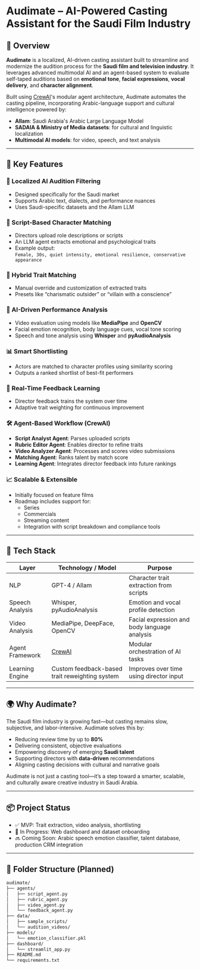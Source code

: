 # Audimate – AI-Powered Casting Assistant for the Saudi Film Industry

## 🧠 Overview

**Audimate** is a localized, AI-driven casting assistant built to streamline and modernize the audition process for the **Saudi film and television industry**. It leverages advanced multimodal AI and an agent-based system to evaluate self-taped auditions based on **emotional tone**, **facial expressions**, **vocal delivery**, and **character alignment**.

Built using [CrewAI](https://github.com/crewAIInc/crewAI)'s modular agent architecture, Audimate automates the casting pipeline, incorporating Arabic-language support and cultural intelligence powered by:

- **Allam**: Saudi Arabia's Arabic Large Language Model
- **SADAIA & Ministry of Media datasets**: for cultural and linguistic localization
- **Multimodal AI models**: for video, speech, and text analysis

---

## 🚀 Key Features

### 🎯 Localized AI Audition Filtering
- Designed specifically for the Saudi market
- Supports Arabic text, dialects, and performance nuances
- Uses Saudi-specific datasets and the Allam LLM

### 📜 Script-Based Character Matching
- Directors upload role descriptions or scripts
- An LLM agent extracts emotional and psychological traits
- Example output:  
  `Female, 30s, quiet intensity, emotional resilience, conservative appearance`

### 🧠 Hybrid Trait Matching
- Manual override and customization of extracted traits
- Presets like “charismatic outsider” or “villain with a conscience”

### 🎥 AI-Driven Performance Analysis
- Video evaluation using models like **MediaPipe** and **OpenCV**
- Facial emotion recognition, body language cues, vocal tone scoring
- Speech and tone analysis using **Whisper** and **pyAudioAnalysis**

### 📊 Smart Shortlisting
- Actors are matched to character profiles using similarity scoring
- Outputs a ranked shortlist of best-fit performers

### 🔁 Real-Time Feedback Learning
- Director feedback trains the system over time
- Adaptive trait weighting for continuous improvement

### 🛠️ Agent-Based Workflow (CrewAI)
- **Script Analyst Agent**: Parses uploaded scripts
- **Rubric Editor Agent**: Enables director to refine traits
- **Video Analyzer Agent**: Processes and scores video submissions
- **Matching Agent**: Ranks talent by match score
- **Learning Agent**: Integrates director feedback into future rankings

### 📈 Scalable & Extensible
- Initially focused on feature films
- Roadmap includes support for:
  - Series
  - Commercials
  - Streaming content
  - Integration with script breakdown and compliance tools

---

## 🤖 Tech Stack

| Layer             | Technology / Model                              | Purpose                                       |
|------------------|--------------------------------------------------|-----------------------------------------------|
| NLP               | GPT-4 / Allam                                    | Character trait extraction from scripts       |
| Speech Analysis   | Whisper, pyAudioAnalysis                         | Emotion and vocal profile detection           |
| Video Analysis    | MediaPipe, DeepFace, OpenCV                      | Facial expression and body language analysis  |
| Agent Framework   | [CrewAI](https://github.com/crewAIInc/crewAI)   | Modular orchestration of AI tasks             |
| Learning Engine   | Custom feedback-based trait reweighting system  | Improves over time using director input       |

---

## 🌍 Why Audimate?

The Saudi film industry is growing fast—but casting remains slow, subjective, and labor-intensive. Audimate solves this by:

- Reducing review time by up to **80%**
- Delivering consistent, objective evaluations
- Empowering discovery of emerging **Saudi talent**
- Supporting directors with **data-driven** recommendations
- Aligning casting decisions with cultural and narrative goals

Audimate is not just a casting tool—it’s a step toward a smarter, scalable, and culturally aware creative industry in Saudi Arabia.

---

## 📦 Project Status

- ✅ MVP: Trait extraction, video analysis, shortlisting
- 🚧 In Progress: Web dashboard and dataset onboarding
- 🔜 Coming Soon: Arabic speech emotion classifier, talent database, production CRM integration

---

## 📂 Folder Structure (Planned)

```bash
audimate/
├── agents/
│   ├── script_agent.py
│   ├── rubric_agent.py
│   ├── video_agent.py
│   └── feedback_agent.py
├── data/
│   ├── sample_scripts/
│   └── audition_videos/
├── models/
│   └── emotion_classifier.pkl
├── dashboard/
│   └── streamlit_app.py
├── README.md
└── requirements.txt
